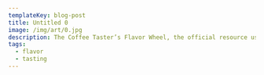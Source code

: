 ```yaml
---
templateKey: blog-post
title: Untitled 0
image: /img/art/0.jpg
description: The Coffee Taster’s Flavor Wheel, the official resource used by coffee tasters, has been revised for the first time this year.
tags:
  - flavor
  - tasting
---
```

